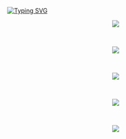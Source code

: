 <a href="https://git.io/typing-svg" style="text-align:center"><img src="https://readme-typing-svg.demolab.com?font=Fira+Code&size=30&duration=4000&pause=1000&center=true&random=false&width=1000&lines=Hello+There!+%3A);Python+%26+Django;ReactJS+%26+HTML+%26+CSS;Raspberry+Pi+%26+Arduino;Have+a+nice+day!+%3A)" alt="Typing SVG" /></a>
<br>

<p align="center">
  <a href="https://skillicons.dev">
    <img src="https://skillicons.dev/icons?i=python" />
  </a>
</p>
<br>
<p align="center">
  <a href="https://skillicons.dev">
    <img src="https://skillicons.dev/icons?i=arduino,raspberrypi" />
  </a>
</p>
<br>
<p align="center">
  <a href="https://skillicons.dev">
    <img src="https://skillicons.dev/icons?i=bootstrap,django,wordpress" />
  </a>
</p>
<br>
<p align="center">
  <a href="https://skillicons.dev">
    <img src="https://skillicons.dev/icons?i=c,cpp,html,js" />
  </a>
</p>
<br>
<p align="center">
  <a href="https://skillicons.dev">
    <img src="https://skillicons.dev/icons?i=git,autocad,linkedin,nginx,npm,postgres,pycharm" />
  </a>
</p>



